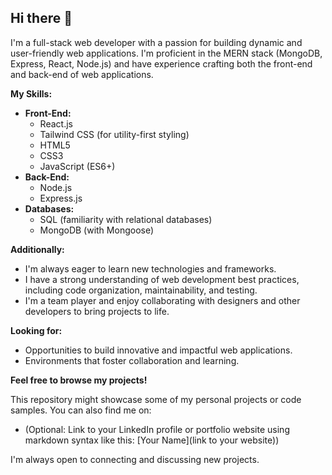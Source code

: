 ## Hi there 👋

I'm a full-stack web developer with a passion for building dynamic and user-friendly web applications. I'm proficient in the MERN stack (MongoDB, Express, React, Node.js) and have experience crafting both the front-end and back-end of web applications.

**My Skills:**

* **Front-End:**
    * React.js
    * Tailwind CSS (for utility-first styling)
    * HTML5
    * CSS3
    * JavaScript (ES6+)
* **Back-End:**
    * Node.js
    * Express.js
* **Databases:**
    * SQL (familiarity with relational databases)
    * MongoDB (with Mongoose)

**Additionally:**

* I'm always eager to learn new technologies and frameworks.
* I have a strong understanding of web development best practices, including code organization, maintainability, and testing.
* I'm a team player and enjoy collaborating with designers and other developers to bring projects to life.

**Looking for:**

* Opportunities to build innovative and impactful web applications.
* Environments that foster collaboration and learning.

**Feel free to browse my projects!**

This repository might showcase some of my personal projects or code samples. You can also find me on:

* (Optional: Link to your LinkedIn profile or portfolio website using markdown syntax like this: [Your Name](link to your website))

I'm always open to connecting and discussing new projects.
